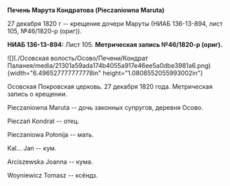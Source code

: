 **Печень Марута Кондратова (Pieczaniowna Maruta)**

27 декабря 1820 г -- крещение дочери Маруты (НИАБ 136-13-894, лист 105,
№46/1820-р (ориг)).

**НИАБ 136-13-894:** Лист 105. **Метрическая запись №46/1820-р (ориг).**

![](./Осовская волость/Осово/Печени/Кондрат Паланея/media/21301a59ada174b4055a917e46ee5a0dbe3981a6.png){width="6.496527777777778in"
height="1.0808552055993002in"}

Осовская Покровская церковь. 27 декабря 1820 года. Метрическая запись о
крещении.

Pieczaniowna Maruta -- дочь законных супругов, деревня Осовo.

Pieczań Kondrat -- отец.

Pieczaniowa Połonija -- мать.

Kal\... Jan -- кум.

Arciszewska Joanna -- кума.

Woyniewicz Tomasz -- ксёндз.
